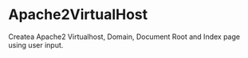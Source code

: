 # Apache2VirtualHost
Createa Apache2 Virtualhost, Domain, Document Root and Index page using user input.
